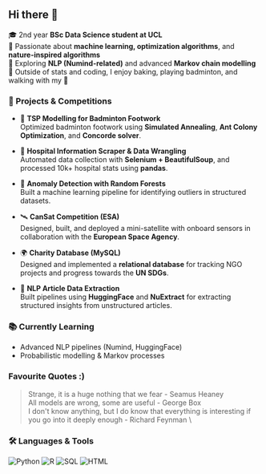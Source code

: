 ## Hi there 👋

🎓 2nd year **BSc Data Science student at UCL**  
🤖 Passionate about **machine learning, optimization algorithms**, and **nature-inspired algorithms**  
🌱 Exploring **NLP (Numind-related)** and advanced **Markov chain modelling**  
🍞 Outside of stats and coding, I enjoy baking, playing badminton, and walking with my 🐐

### 🚀 Projects & Competitions

- 🏸 **TSP Modelling for Badminton Footwork**  
  Optimized badminton footwork using **Simulated Annealing**, **Ant Colony Optimization**, and **Concorde solver**.

- 🏥 **Hospital Information Scraper & Data Wrangling**  
  Automated data collection with **Selenium + BeautifulSoup**, and processed 10k+ hospital stats using **pandas**.

- 🌲 **Anomaly Detection with Random Forests**  
  Built a machine learning pipeline for identifying outliers in structured datasets.

- 🛰️ **CanSat Competition (ESA)**  
  Designed, built, and deployed a mini-satellite with onboard sensors in collaboration with the **European Space Agency**.

- 🌍 **Charity Database (MySQL)**  
  Designed and implemented a **relational database** for tracking NGO projects and progress towards the **UN SDGs**.

- 📰 **NLP Article Data Extraction**  
  Built pipelines using **HuggingFace** and **NuExtract** for extracting structured insights from unstructured articles.



### 📚 Currently Learning
- Advanced NLP pipelines (Numind, HuggingFace)  
- Probabilistic modelling & Markov processes  

### Favourite Quotes :) 
> Strange, it is a huge nothing that we fear - Seamus Heaney \
> All models are wrong, some are useful - George Box \
> I don't know anything, but I do know that everything is interesting if you go into it deeply enough - Richard Feynman \


### 🛠️ Languages & Tools
![Python](https://img.shields.io/badge/Python-3776AB?style=for-the-badge&logo=python&logoColor=white)
![R](https://img.shields.io/badge/R-276DC3?style=for-the-badge&logo=r&logoColor=white)
![SQL](https://img.shields.io/badge/SQL-003B57?style=for-the-badge&logo=postgresql&logoColor=white)
![HTML](https://img.shields.io/badge/HTML-E34F26?style=for-the-badge&logo=html5&logoColor=white)


<!--

### 🚀 Projects & Competitions

- 🏸 [**TSP Modelling for Badminton Footwork**](https://github.com/Kang-Ji-2048/TSP-Badminton)  
  Optimized badminton footwork using **Simulated Annealing**, **Ant Colony Optimization**, and **Concorde solver**.

- 🏥 [**Hospital Information Scraper & Data Wrangling**](https://github.com/Kang-Ji-2048/Hospital-Scraper)  
  Automated data collection with **Selenium + BeautifulSoup**, and processed 10k+ hospital stats using **pandas**.

- 🌲 [**Anomaly Detection with Random Forests**](https://github.com/Kang-Ji-2048/Anomaly-Detection)  
  Built a machine learning pipeline for identifying outliers in structured datasets.

- 🛰️ [**CanSat Competition (ESA)**](https://github.com/Kang-Ji-2048/CanSat-ESA)  
  Designed, built, and deployed a mini-satellite with onboard sensors in collaboration with the **European Space Agency**.

- 🌍 [**Charity Database (MySQL)**](https://github.com/Kang-Ji-2048/Charity-DB)  
  Designed and implemented a **relational database** for tracking NGO projects and progress towards the **UN SDGs**.

- 📰 [**NLP Article Data Extraction**](https://github.com/Kang-Ji-2048/NLP-Extraction)  
  Built pipelines using **HuggingFace** and **NuExtract** for extracting structured insights from unstructured articles.



**Kang-Ji-2048/Kang-Ji-2048** is a ✨ _special_ ✨ repository because its `README.md` (this file) appears on your GitHub profile.




Here are some ideas to get you started:

- 🔭 I’m currently working on ...
- 🌱 I’m currently learning ...
- 👯 I’m looking to collaborate on ...
- 🤔 I’m looking for help with ...
- 💬 Ask me about ...
- 📫 How to reach me: ...
- 😄 Pronouns: ...
- ⚡ Fun fact: ...
-->
